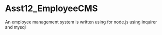 # Asst12_EmployeeCMS
An employee management system is written using for node.js using inquirer and mysql
